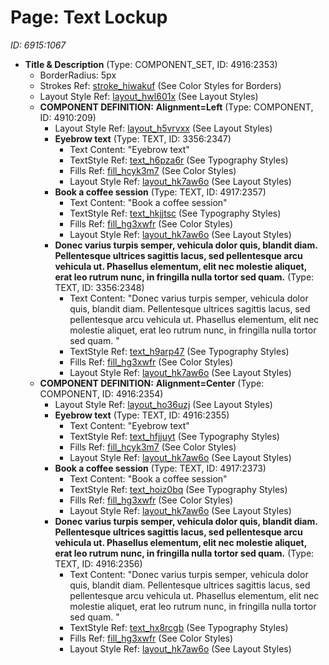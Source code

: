 # Page: Text Lockup

*ID: 6915:1067*

- **Title & Description** (Type: COMPONENT_SET, ID: 4916:2353)
  - BorderRadius: 5px
  - Strokes Ref: [stroke_hiwakuf](../GlobalStyles/Colors.md#stroke-hiwakuf) (See Color Styles for Borders)
  - Layout Style Ref: [layout_hwl601x](../GlobalStyles/LayoutAndSpacing.md#layout-hwl601x) (See Layout Styles)
  - <a name="component-6915:1067-4910:209"></a>**COMPONENT DEFINITION:** **Alignment=Left** (Type: COMPONENT, ID: 4910:209)
    - Layout Style Ref: [layout_h5vrvxx](../GlobalStyles/LayoutAndSpacing.md#layout-h5vrvxx) (See Layout Styles)
    - **Eyebrow text** (Type: TEXT, ID: 3356:2347)
      - Text Content: "Eyebrow text"
      - TextStyle Ref: [text_h6pza6r](../GlobalStyles/Typography.md#text-h6pza6r) (See Typography Styles)
      - Fills Ref: [fill_hcyk3m7](../GlobalStyles/Colors.md#fill-hcyk3m7) (See Color Styles)
      - Layout Style Ref: [layout_hk7aw6o](../GlobalStyles/LayoutAndSpacing.md#layout-hk7aw6o) (See Layout Styles)
    - **Book a coffee session** (Type: TEXT, ID: 4917:2357)
      - Text Content: "Book a coffee session"
      - TextStyle Ref: [text_hkjjtsc](../GlobalStyles/Typography.md#text-hkjjtsc) (See Typography Styles)
      - Fills Ref: [fill_hg3xwfr](../GlobalStyles/Colors.md#fill-hg3xwfr) (See Color Styles)
      - Layout Style Ref: [layout_hk7aw6o](../GlobalStyles/LayoutAndSpacing.md#layout-hk7aw6o) (See Layout Styles)
    - **Donec varius turpis semper, vehicula dolor quis, blandit diam. Pellentesque ultrices sagittis lacus, sed pellentesque arcu vehicula ut. Phasellus elementum, elit nec molestie aliquet, erat leo rutrum nunc, in fringilla nulla tortor sed quam.** (Type: TEXT, ID: 3356:2348)
      - Text Content: "Donec varius turpis semper, vehicula dolor quis, blandit diam. Pellentesque ultrices sagittis lacus, sed pellentesque arcu vehicula ut. Phasellus elementum, elit nec molestie aliquet, erat leo rutrum nunc, in fringilla nulla tortor sed quam. "
      - TextStyle Ref: [text_h9arp47](../GlobalStyles/Typography.md#text-h9arp47) (See Typography Styles)
      - Fills Ref: [fill_hg3xwfr](../GlobalStyles/Colors.md#fill-hg3xwfr) (See Color Styles)
      - Layout Style Ref: [layout_hk7aw6o](../GlobalStyles/LayoutAndSpacing.md#layout-hk7aw6o) (See Layout Styles)
  - <a name="component-6915:1067-4916:2354"></a>**COMPONENT DEFINITION:** **Alignment=Center** (Type: COMPONENT, ID: 4916:2354)
    - Layout Style Ref: [layout_ho36uzj](../GlobalStyles/LayoutAndSpacing.md#layout-ho36uzj) (See Layout Styles)
    - **Eyebrow text** (Type: TEXT, ID: 4916:2355)
      - Text Content: "Eyebrow text"
      - TextStyle Ref: [text_hfjjuyt](../GlobalStyles/Typography.md#text-hfjjuyt) (See Typography Styles)
      - Fills Ref: [fill_hcyk3m7](../GlobalStyles/Colors.md#fill-hcyk3m7) (See Color Styles)
      - Layout Style Ref: [layout_hk7aw6o](../GlobalStyles/LayoutAndSpacing.md#layout-hk7aw6o) (See Layout Styles)
    - **Book a coffee session** (Type: TEXT, ID: 4917:2373)
      - Text Content: "Book a coffee session"
      - TextStyle Ref: [text_hoiz0bq](../GlobalStyles/Typography.md#text-hoiz0bq) (See Typography Styles)
      - Fills Ref: [fill_hg3xwfr](../GlobalStyles/Colors.md#fill-hg3xwfr) (See Color Styles)
      - Layout Style Ref: [layout_hk7aw6o](../GlobalStyles/LayoutAndSpacing.md#layout-hk7aw6o) (See Layout Styles)
    - **Donec varius turpis semper, vehicula dolor quis, blandit diam. Pellentesque ultrices sagittis lacus, sed pellentesque arcu vehicula ut. Phasellus elementum, elit nec molestie aliquet, erat leo rutrum nunc, in fringilla nulla tortor sed quam.** (Type: TEXT, ID: 4916:2356)
      - Text Content: "Donec varius turpis semper, vehicula dolor quis, blandit diam. Pellentesque ultrices sagittis lacus, sed pellentesque arcu vehicula ut. Phasellus elementum, elit nec molestie aliquet, erat leo rutrum nunc, in fringilla nulla tortor sed quam. "
      - TextStyle Ref: [text_hx8rcgb](../GlobalStyles/Typography.md#text-hx8rcgb) (See Typography Styles)
      - Fills Ref: [fill_hg3xwfr](../GlobalStyles/Colors.md#fill-hg3xwfr) (See Color Styles)
      - Layout Style Ref: [layout_hk7aw6o](../GlobalStyles/LayoutAndSpacing.md#layout-hk7aw6o) (See Layout Styles)

